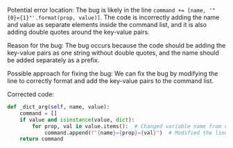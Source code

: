 Potential error location: The bug is likely in the line `command += [name, '"{0}={1}"'.format(prop, value)]`. The code is incorrectly adding the name and value as separate elements inside the command list, and it is also adding double quotes around the key-value pairs.

Reason for the bug: The bug occurs because the code should be adding the key-value pairs as one string without double quotes, and the name should be added separately as a prefix.

Possible approach for fixing the bug: We can fix the bug by modifying the line to correctly format and add the key-value pairs to the command list.

Corrected code:

```python
def _dict_arg(self, name, value):
    command = []
    if value and isinstance(value, dict):
        for prop, val in value.items():  # Changed variable name from value to val to avoid conflict
            command.append(f"{name}={prop}={val}")  # Modified the line to correctly format and add the key-value pairs
    return command
```